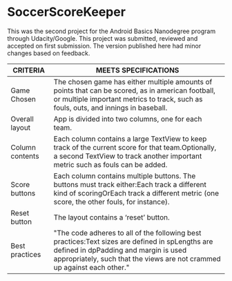 # SoccerScoreKeeper
This was the second project for the Android Basics Nanodegree program through Udacity/Google. This project was submitted, reviewed and accepted on first submission. The version published here had minor changes based on feedback. 


CRITERIA | MEETS SPECIFICATIONS
-- | --
Game Chosen | The chosen game has either multiple amounts of points that can be scored, as in american football, or multiple important metrics to track, such as fouls, outs, and innings in baseball.
Overall layout | App is divided into two columns, one for each team.
Column contents | Each column contains a large TextView to keep track of the current score for that team.Optionally, a second TextView to track another important metric such as fouls can be added.
Score buttons | Each column contains multiple buttons. The buttons must track either:Each track a different kind of scoringOrEach track a different metric (one score, the other fouls, for instance).
Reset button | The layout contains a ‘reset’ button.
Best practices | "The code adheres to all of the following best practices:Text sizes are defined in spLengths are defined in dpPadding and margin is used appropriately, such that the views are not crammed up against each other."


